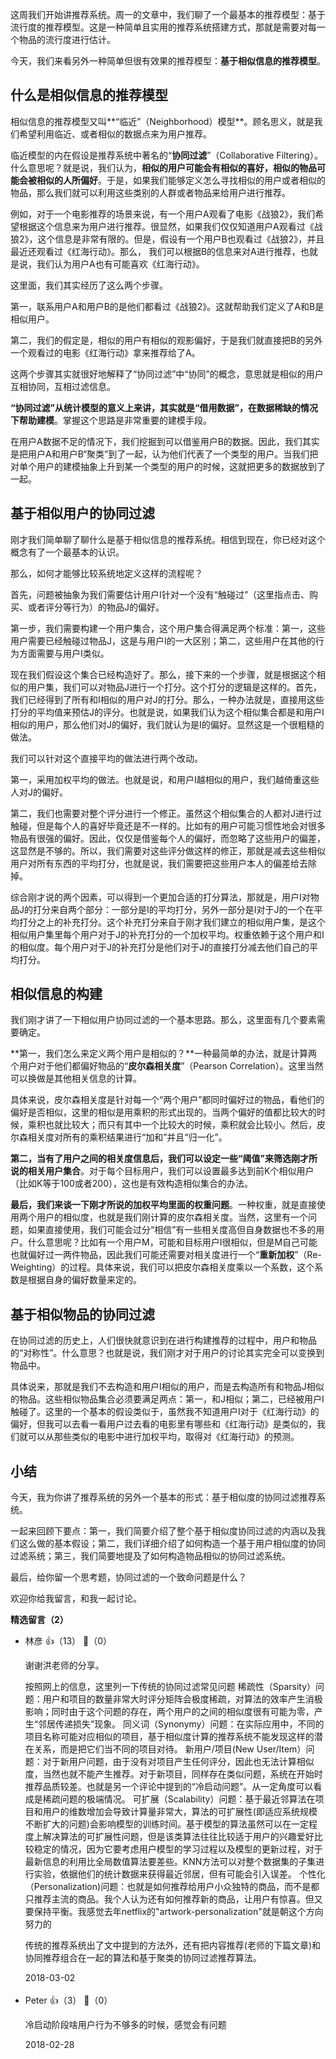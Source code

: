 这周我们开始讲推荐系统。周一的文章中，我们聊了一个最基本的推荐模型：基于流行度的推荐模型。这是一种简单且实用的推荐系统搭建方式，那就是需要对每一个物品的流行度进行估计。

今天，我们来看另外一种简单但很有效果的推荐模型：**基于相似信息的推荐模型**。

## 什么是相似信息的推荐模型

相似信息的推荐模型又叫**“临近”（Neighborhood）模型**。顾名思义，就是我们希望利用临近、或者相似的数据点来为用户推荐。

临近模型的内在假设是推荐系统中著名的“**协同过滤**”（Collaborative Filtering）。什么意思呢？就是说，我们认为，**相似的用户可能会有相似的喜好，相似的物品可能会被相似的人所偏好**。于是，如果我们能够定义怎么寻找相似的用户或者相似的物品，那么我们就可以利用这些类别的人群或者物品来给用户进行推荐。

例如，对于一个电影推荐的场景来说，有一个用户A观看了电影《战狼2》，我们希望根据这个信息来为用户进行推荐。很显然，如果我们仅仅知道用户A观看过《战狼2》，这个信息是非常有限的。但是，假设有一个用户B也观看过《战狼2》，并且最近还观看过《红海行动》。那么， 我们可以根据B的信息来对A进行推荐，也就是说，我们认为用户A也有可能喜欢《红海行动》。

这里面，我们其实经历了这么两个步骤。

第一，联系用户A和用户B的是他们都看过《战狼2》。这就帮助我们定义了A和B是相似用户。

第二，我们的假定是，相似的用户有相似的观影偏好，于是我们就直接把B的另外一个观看过的电影《红海行动》拿来推荐给了A。

这两个步骤其实就很好地解释了“协同过滤”中“协同”的概念，意思就是相似的用户互相协同，互相过滤信息。

**“协同过滤”从统计模型的意义上来讲，其实就是“借用数据”，在数据稀缺的情况下帮助建模**。掌握这个思路是非常重要的建模手段。

在用户A数据不足的情况下，我们挖掘到可以借鉴用户B的数据。因此，我们其实是把用户A和用户B“聚类”到了一起，认为他们代表了一个类型的用户。当我们把对单个用户的建模抽象上升到某一个类型的用户的时候，这就把更多的数据放到了一起。

## 基于相似用户的协同过滤

刚才我们简单聊了聊什么是基于相似信息的推荐系统。相信到现在，你已经对这个概念有了一个最基本的认识。

那么，如何才能够比较系统地定义这样的流程呢？

首先，问题被抽象为我们需要估计用户I针对一个没有“触碰过”（这里指点击、购买、或者评分等行为）的物品J的偏好。

第一步，我们需要构建一个用户集合，这个用户集合得满足两个标准：第一，这些用户需要已经触碰过物品J，这是与用户I的一大区别；第二，这些用户在其他的行为方面需要与用户I类似。

现在我们假设这个集合已经构造好了。那么，接下来的一个步骤，就是根据这个相似的用户集，我们可以对物品J进行一个打分。这个打分的逻辑是这样的。首先，我们已经得到了所有和I相似的用户对J的打分。那么，一种办法就是，直接用这些打分的平均值来预估J的评分。也就是说，如果我们认为这个相似集合都是和用户I相似的用户，那么他们对J的偏好，我们就认为是I的偏好。显然这是一个很粗糙的做法。

我们可以针对这个直接平均的做法进行两个改动。

第一，采用加权平均的做法。也就是说，和用户I越相似的用户，我们越倚重这些人对J的偏好。

第二，我们也需要对整个评分进行一个修正。虽然这个相似集合的人都对J进行过触碰，但是每个人的喜好毕竟还是不一样的。比如有的用户可能习惯性地会对很多物品有很强的偏好。因此，仅仅是借鉴每个人的偏好，而忽略了这些用户的偏差，这显然是不够的。所以，我们需要对这些评分做这样的修正，那就是减去这些相似用户对所有东西的平均打分，也就是说，我们需要把这些用户本人的偏差给去除掉。

综合刚才说的两个因素，可以得到一个更加合适的打分算法，那就是，用户I对物品J的打分来自两个部分：一部分是I的平均打分，另外一部分是I对于J的一个在平均打分之上的补充打分。这个补充打分来自于刚才我们建立的相似用户集，是这个相似用户集里每个用户对于J的补充打分的一个加权平均。权重依赖于这个用户和I的相似度。每个用户对于J的补充打分是他们对于J的直接打分减去他们自己的平均打分。

## 相似信息的构建

我们刚才讲了一下相似用户协同过滤的一个基本思路。那么，这里面有几个要素需要确定。

**第一，我们怎么来定义两个用户是相似的？**一种最简单的办法，就是计算两个用户对于他们都偏好物品的“**皮尔森相关度**”（Pearson Correlation）。这里当然可以换做是其他相关信息的计算。

具体来说，皮尔森相关度是针对每一个“两个用户”都同时偏好过的物品，看他们的偏好是否相似，这里的相似是用乘积的形式出现的。当两个偏好的值都比较大的时候，乘积也就比较大；而只有其中一个比较大的时候，乘积就会比较小。然后，皮尔森相关度对所有的乘积结果进行“加和”并且“归一化”。

**第二，当有了用户之间的相关度信息后，我们可以设定一些“阈值”来筛选刚才所说的相关用户集合**。对于每个目标用户，我们可以设置最多达到前K个相似用户（比如K等于100或者200），这也是有效构造相似集合的办法。

**最后，我们来谈一下刚才所说的加权平均里面的权重问题**。一种权重，就是直接使用两个用户的相似度，也就是我们刚计算的皮尔森相关度。当然，这里有一个问题，如果直接使用，我们可能会过分“相信”有一些相关度高但自身数据也不多的用户。什么意思呢？比如有一个用户M，可能和目标用户I很相似，但是M自己可能也就偏好过一两件物品，因此我们可能还需要对相关度进行一个“**重新加权**”（Re-Weighting）的过程。具体来说，我们可以把皮尔森相关度乘以一个系数，这个系数是根据自身的偏好数量来定的。

## 基于相似物品的协同过滤

在协同过滤的历史上，人们很快就意识到在进行构建推荐的过程中，用户和物品的“对称性”。什么意思？也就是说，我们刚才对于用户的讨论其实完全可以变换到物品中。

具体说来，那就是我们不去构造和用户I相似的用户，而是去构造所有和物品J相似的物品。这些相似物品集合必须要满足两点：第一，和J相似；第二，已经被用户I触碰了。这里的一个基本的假设类似于，虽然我不知道用户I对于《红海行动》的偏好，但我可以去看一看用户过去看的电影里有哪些和《红海行动》是类似的，我们就可以从那些类似的电影中进行加权平均，取得对《红海行动》的预测。

## 小结

今天，我为你讲了推荐系统的另外一个基本的形式：基于相似度的协同过滤推荐系统。

一起来回顾下要点：第一，我们简要介绍了整个基于相似度协同过滤的内涵以及我们这么做的基本假设；第二，我们详细介绍了如何构造一个基于用户相似度的协同过滤系统；第三，我们简要地提及了如何构造物品相似的协同过滤系统。

最后，给你留一个思考题，协同过滤的一个致命问题是什么？

欢迎你给我留言，和我一起讨论。
<div><strong>精选留言（2）</strong></div><ul>
<li><span>林彦</span> 👍（13） 💬（0）<p>谢谢洪老师的分享。

按照网上的信息，这里列一下传统的协同过滤常见问题
稀疏性（Sparsity）问题：用户和项目的数量非常大时评分矩阵会极度稀疏，对算法的效率产生消极影响；同时由于这个问题的存在，两个用户的之间的相似度很有可能为零，产生“邻居传递损失”现象。
同义词（Synonymy）问题：在实际应用中，不同的项目名称可能对应相似的项目，基于相似度计算的推荐系统不能发现这样的潜在关系，而是把它们当不同的项目对待。
新用户&#47;项目(New User&#47;Item）问题：对于新用户问题，由于没有对项目产生任何评分，因此也无法计算相似度，当然也就不能产生推荐。对于新项目，同样存在类似问题，系统在开始时推荐品质较差。也就是另一个评论中提到的“冷启动问题”。从一定角度可以看成是稀疏问题的极端情况。
可扩展（Scalability）问题：基于最近邻算法在项目和用户的维数增加会导致计算量非常大，算法的可扩展性(即适应系统规模不断扩大的问题)会影响模型的训练时间。基于模型的算法虽然可以在一定程度上解决算法的可扩展性问题，但是该类算法往往比较适于用户的兴趣爱好比较稳定的情况，因为它要考虑用户模型的学习过程以及模型的更新过程，对于最新信息的利用比全局数值算法要差些。KNN方法可以对整个数据集的子集进行实验，依据他们的统计数据来获得最近邻居，但有可能会引入误差。
个性化（Personalization)问题：也就是如何推荐给用户小众独特的商品，而不是都只推荐主流的商品。我个人认为还有如何推荐新的商品，让用户有惊喜。但又要保持平衡。我感觉去年netflix的&quot;artwork-personalization&quot;就是朝这个方向努力的

传统的推荐系统出了文中提到的方法外，还有把内容推荐(老师的下篇文章)和协同推荐组合在一起的算法和基于聚类的协同过滤推荐算法。</p>2018-03-02</li><br/><li><span>Peter</span> 👍（3） 💬（0）<p>冷启动阶段啥用户行为不够多的时候，感觉会有问题</p>2018-02-28</li><br/>
</ul>